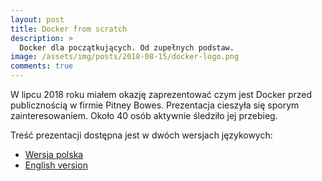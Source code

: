 ```yaml
---
layout: post
title: Docker from scratch
description: >
  Docker dla początkujących. Od zupełnych podstaw.
image: /assets/img/posts/2018-08-15/docker-logo.png
comments: true
---
```


W lipcu 2018 roku miałem okazję zaprezentować czym jest Docker przed publicznością w firmie Pitney Bowes.
Prezentacja cieszyła się sporym zainteresowaniem. Około 40 osób aktywnie śledziło jej przebieg.

Treść prezentacji dostępna jest w dwóch wersjach językowych:

- [Wersja polska](https://talks.mwojtowicz.it/docker/pl/)
- [English version](https://talks.mwojtowicz.it/docker/en/)